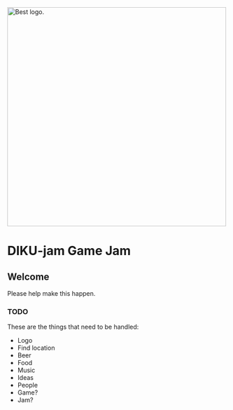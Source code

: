 <img src="https://diku-jam.github.io/assets/logo.png" alt="Best logo." width="500" height="500">

# DIKU-jam Game Jam

## Welcome

Please help make this happen.

### TODO

These are the things that need to be handled:

- Logo
- Find location
- Beer
- Food
- Music
- Ideas
- People
- Game?
- Jam?

